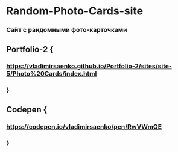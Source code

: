 # Random-Photo-Cards-site

### Сайт с рандомными фото-карточками

## Portfolio-2 {

### https://vladimirsaenko.github.io/Portfolio-2/sites/site-5/Photo%20Cards/index.html

### }

## Codepen {

### https://codepen.io/vladimirsaenko/pen/RwVWmQE

### }
